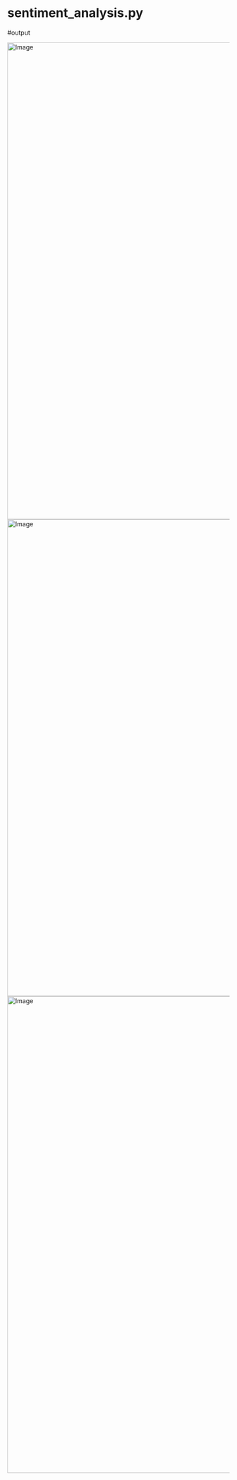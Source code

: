 # sentiment_analysis.py

#output

<img width="1920" height="1080" alt="Image" src="https://github.com/user-attachments/assets/592dc2a7-11ea-4833-936b-b27e62c74061" />

<img width="1920" height="1080" alt="Image" src="https://github.com/user-attachments/assets/882388bf-ff86-4231-b091-f2fafa2bf263" />

<img width="1920" height="1080" alt="Image" src="https://github.com/user-attachments/assets/83d9faad-b7de-410e-a55b-d87109575c56" />
